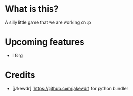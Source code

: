 # What is this?

A silly little game that we are working on :p

# Upcoming features

 - I forg

# Credits

 - [jakewdr] (https://github.com/jakewdr) for python bundler
